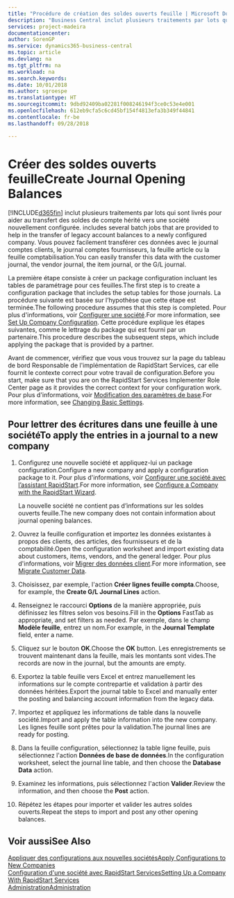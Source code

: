```yaml
---
title: "Procédure de création des soldes ouverts feuille | Microsoft Docs"
description: "Business Central inclut plusieurs traitements par lots qui sont livrés pour aider au transfert des soldes de compte hérité vers une société nouvellement configurée. Vous pouvez facilement transférer ces données avec des validations de feuille."
services: project-madeira
documentationcenter: 
author: SorenGP
ms.service: dynamics365-business-central
ms.topic: article
ms.devlang: na
ms.tgt_pltfrm: na
ms.workload: na
ms.search.keywords: 
ms.date: 10/01/2018
ms.author: sgroespe
ms.translationtype: HT
ms.sourcegitcommit: 9dbd92409ba02281f008246194f3ce0c53e4e001
ms.openlocfilehash: 612eb9cfa5c6cd45bf154f4813efa3b349f44841
ms.contentlocale: fr-be
ms.lasthandoff: 09/28/2018

---
```

# <a name="create-journal-opening-balances"></a><span data-ttu-id="d6cf8-104">Créer des soldes ouverts feuille</span><span class="sxs-lookup"><span data-stu-id="d6cf8-104">Create Journal Opening Balances</span></span>
[!INCLUDE[d365fin](includes/d365fin_md.md)] <span data-ttu-id="d6cf8-105">inclut plusieurs traitements par lots qui sont livrés pour aider au transfert des soldes de compte hérité vers une société nouvellement configurée.</span><span class="sxs-lookup"><span data-stu-id="d6cf8-105"> includes several batch jobs that are provided to help in the transfer of legacy account balances to a newly configured company.</span></span> <span data-ttu-id="d6cf8-106">Vous pouvez facilement transférer ces données avec le journal comptes clients, le journal comptes fournisseurs, la feuille article ou la feuille comptabilisation.</span><span class="sxs-lookup"><span data-stu-id="d6cf8-106">You can easily transfer this data with the customer journal, the vendor journal, the item journal, or the G/L journal.</span></span>

<span data-ttu-id="d6cf8-107">La première étape consiste à créer un package configuration incluant les tables de paramétrage pour ces feuilles.</span><span class="sxs-lookup"><span data-stu-id="d6cf8-107">The first step is to create a configuration package that includes the setup tables for those journals.</span></span> <span data-ttu-id="d6cf8-108">La procédure suivante est basée sur l’hypothèse que cette étape est terminée.</span><span class="sxs-lookup"><span data-stu-id="d6cf8-108">The following procedure assumes that this step is completed.</span></span> <span data-ttu-id="d6cf8-109">Pour plus d'informations, voir [Configurer une société](admin-set-up-company-configuration.md).</span><span class="sxs-lookup"><span data-stu-id="d6cf8-109">For more information, see [Set Up Company Configuration](admin-set-up-company-configuration.md).</span></span> <span data-ttu-id="d6cf8-110">Cette procédure explique les étapes suivantes, comme le lettrage du package qui est fourni par un partenaire.</span><span class="sxs-lookup"><span data-stu-id="d6cf8-110">This procedure describes the subsequent steps, which include applying the package that is provided by a partner.</span></span>  

<span data-ttu-id="d6cf8-111">Avant de commencer, vérifiez que vous vous trouvez sur la page du tableau de bord Responsable de l'implémentation de RapidStart Services, car elle fournit le contexte correct pour votre travail de configuration.</span><span class="sxs-lookup"><span data-stu-id="d6cf8-111">Before you start, make sure that you are on the RapidStart Services Implementer Role Center page as it provides the correct context for your configuration work.</span></span> <span data-ttu-id="d6cf8-112">Pour plus d'informations, voir [Modification des paramètres de base](ui-change-basic-settings.md).</span><span class="sxs-lookup"><span data-stu-id="d6cf8-112">For more information, see [Changing Basic Settings](ui-change-basic-settings.md).</span></span>

## <a name="to-apply-the-entries-in-a-journal-to-a-new-company"></a><span data-ttu-id="d6cf8-113">Pour lettrer des écritures dans une feuille à une société</span><span class="sxs-lookup"><span data-stu-id="d6cf8-113">To apply the entries in a journal to a new company</span></span>  
1. <span data-ttu-id="d6cf8-114">Configurez une nouvelle société et appliquez-lui un package configuration.</span><span class="sxs-lookup"><span data-stu-id="d6cf8-114">Configure a new company and apply a configuration package to it.</span></span> <span data-ttu-id="d6cf8-115">Pour plus d'informations, voir [Configurer une société avec l’assistant RapidStart](admin-how-to-configure-a-company-with-the-rapidstart-wizard.md).</span><span class="sxs-lookup"><span data-stu-id="d6cf8-115">For more information, see [Configure a Company with the RapidStart Wizard](admin-how-to-configure-a-company-with-the-rapidstart-wizard.md).</span></span>  

    <span data-ttu-id="d6cf8-116">La nouvelle société ne contient pas d’informations sur les soldes ouverts feuille.</span><span class="sxs-lookup"><span data-stu-id="d6cf8-116">The new company does not contain information about journal opening balances.</span></span>  

2. <span data-ttu-id="d6cf8-117">Ouvrez la feuille configuration et importez les données existantes à propos des clients, des articles, des fournisseurs et de la comptabilité.</span><span class="sxs-lookup"><span data-stu-id="d6cf8-117">Open the configuration worksheet and import existing data about customers, items, vendors, and the general ledger.</span></span> <span data-ttu-id="d6cf8-118">Pour plus d'informations, voir [Migrer des données client](admin-migrate-customer-data.md).</span><span class="sxs-lookup"><span data-stu-id="d6cf8-118">For more information, see [Migrate Customer Data](admin-migrate-customer-data.md).</span></span>  
3. <span data-ttu-id="d6cf8-119">Choisissez, par exemple, l'action **Créer lignes feuille compta**.</span><span class="sxs-lookup"><span data-stu-id="d6cf8-119">Choose, for example, the **Create G/L Journal Lines** action.</span></span>  
4. <span data-ttu-id="d6cf8-120">Renseignez le raccourci **Options** de la manière appropriée, puis définissez les filtres selon vos besoins.</span><span class="sxs-lookup"><span data-stu-id="d6cf8-120">Fill in the **Options** FastTab as appropriate, and set filters as needed.</span></span> <span data-ttu-id="d6cf8-121">Par exemple, dans le champ **Modèle feuille**, entrez un nom.</span><span class="sxs-lookup"><span data-stu-id="d6cf8-121">For example, in the **Journal Template** field, enter a name.</span></span>  
5. <span data-ttu-id="d6cf8-122">Cliquez sur le bouton **OK**.</span><span class="sxs-lookup"><span data-stu-id="d6cf8-122">Choose the **OK** button.</span></span> <span data-ttu-id="d6cf8-123">Les enregistrements se trouvent maintenant dans la feuille, mais les montants sont vides.</span><span class="sxs-lookup"><span data-stu-id="d6cf8-123">The records are now in the journal, but the amounts are empty.</span></span>  
6. <span data-ttu-id="d6cf8-124">Exportez la table feuille vers Excel et entrez manuellement les informations sur le compte contrepartie et validation à partir des données héritées.</span><span class="sxs-lookup"><span data-stu-id="d6cf8-124">Export the journal table to Excel and manually enter the posting and balancing account information from the legacy data.</span></span>
7. <span data-ttu-id="d6cf8-125">Importez et appliquez les informations de table dans la nouvelle société.</span><span class="sxs-lookup"><span data-stu-id="d6cf8-125">Import and apply the table information into the new company.</span></span> <span data-ttu-id="d6cf8-126">Les lignes feuille sont prêtes pour la validation.</span><span class="sxs-lookup"><span data-stu-id="d6cf8-126">The journal lines are ready for posting.</span></span>  
8. <span data-ttu-id="d6cf8-127">Dans la feuille configuration, sélectionnez la table ligne feuille, puis sélectionnez l'action **Données de base de données**.</span><span class="sxs-lookup"><span data-stu-id="d6cf8-127">In the configuration worksheet, select the journal line table, and then choose the **Database Data** action.</span></span>  
9. <span data-ttu-id="d6cf8-128">Examinez les informations, puis sélectionnez l'action **Valider**.</span><span class="sxs-lookup"><span data-stu-id="d6cf8-128">Review the information, and then choose the **Post** action.</span></span>  
10. <span data-ttu-id="d6cf8-129">Répétez les étapes pour importer et valider les autres soldes ouverts.</span><span class="sxs-lookup"><span data-stu-id="d6cf8-129">Repeat the steps to import and post any other opening balances.</span></span>  

## <a name="see-also"></a><span data-ttu-id="d6cf8-130">Voir aussi</span><span class="sxs-lookup"><span data-stu-id="d6cf8-130">See Also</span></span>  
[<span data-ttu-id="d6cf8-131">Appliquer des configurations aux nouvelles sociétés</span><span class="sxs-lookup"><span data-stu-id="d6cf8-131">Apply Configurations to New Companies</span></span>](admin-apply-configuration-to-new-companies.md)  
[<span data-ttu-id="d6cf8-132">Configuration d'une société avec RapidStart Services</span><span class="sxs-lookup"><span data-stu-id="d6cf8-132">Setting Up a Company With RapidStart Services</span></span>](admin-set-up-a-company-with-rapidstart.md)  
[<span data-ttu-id="d6cf8-133">Administration</span><span class="sxs-lookup"><span data-stu-id="d6cf8-133">Administration</span></span>](admin-setup-and-administration.md)

